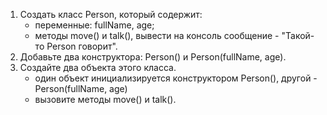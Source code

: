 1. Создать класс Person, который содержит:
   - переменные: fullName, age;
   - методы move() и talk(), 
     вывести на консоль сообщение - "Такой-то Person говорит".
2. Добавьте два конструктора: Person() и Person(fullName, age).
3. Создайте два объекта этого класса. 
   - один объект инициализируется конструктором Person(), другой - Person(fullName, age)
   - вызовите методы move() и talk().